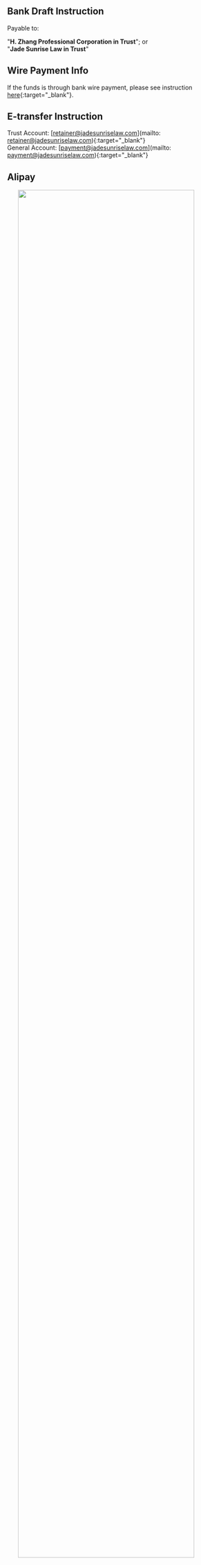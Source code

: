 ## Bank Draft Instruction

Payable to:

"**H. Zhang Professional Corporation in Trust**"; or<br>
"**Jade Sunrise Law in Trust**"

## Wire Payment Info

If the funds is through bank wire payment, please see instruction [here](https://drive.google.com/file/d/1jN3kvXIAHStUjXLYH41gzD4xnrt9nQnA/view?usp=sharing){:target="\_blank"}.

## E-transfer Instruction

Trust Account: [retainer@jadesunriselaw.com](mailto: retainer@jadesunriselaw.com){:target="\_blank"}<br>
General Account: [payment@jadesunriselaw.com](mailto: payment@jadesunriselaw.com){:target="\_blank"}

## <i class="fa-brands fa-alipay"></i> Alipay

<a href="https://lh3.googleusercontent.com/pw/AP1GczPtQgq4GI8IYxasLxHTrs8X5X9UiReAWyQrAQVulZgjt5CrDpYyPKdmluWtfCia1mkcErZi2vdG-t8KJ576i1QYryiJDBnLNpZt7d3JFNkSliVc9CQ=w2400?source=screenshot.guru"> <img src="https://lh3.googleusercontent.com/pw/AP1GczPtQgq4GI8IYxasLxHTrs8X5X9UiReAWyQrAQVulZgjt5CrDpYyPKdmluWtfCia1mkcErZi2vdG-t8KJ576i1QYryiJDBnLNpZt7d3JFNkSliVc9CQ" style="width: 90%; display: block; margin: 0 auto"/> </a>

Any payment through Alipay is subject to 1.5% surcharge.

## Bank Deposit (Void Cheque)

Please check out our law office's void cheque [here](https://drive.google.com/file/d/1atnCRcse4u5vreXM71My9XBeGlCXAgc5/view?usp=sharing){:target="\_blank"}.

## Bank Draft or Money Oder Form

According to Alberta Law Society Rule 119.32(1), trust withdrawals may be made by a bank draft or money order. If a trust withdrawal is to be made by this method, fill out [this form](https://drive.google.com/file/d/1szRy7o8RknX9FMrr8ZuhwIrIcbt-5_8a/view?usp=sharing){:target="\_blank"} and maintain a copy in the clients file.

## Bank Manager Contact

**Mitch Han 韩业**

Senior Relationship Manager<br>
Canadian Business Banking<br>
E-Mail: [ye.hansr@bmo.com](mailto: ye.hansr@bmo.com)<br>
M: [403-540-1179](tel: 403-540-1179)

**YONG, EUN**

Relationship Manager<br>
E-Mail: [EUN.YONG@bmo.com](mailto:EUN.YONG@bmo.com)<br>
M: [587-226-1476](tel: 587-226-1476)


**BMO Bank of Montreal**

Main: Westbrook Shopping Centre Branch <br>
Add: 1200 37 Street SW, Calgary, AB, T3C 1S2 <br>
Also: London Place Branch<br>
F: [403-503-7106](tel: 403-503-7106)

## BMO Branch @ Telus Tower

**Address:** 411 1st St SE Calgary, AB T2G 4Y5

**Call:** 403-234-1800 <br>
**Fax:** 403-503-7169 <br>
**Branch Transit #:** 25129 <br>
**Institution #:** 001

## TD Bank @ Centre Street

**Address:** 1216 CENTRE ST N, CALGARY AB T2E 2R4

**Call:** 403-230-2207 <br>
**Branch #:** 02059 <br>
**Institution #:** 004

## CIBC @ North Hill Station

**Address:** 2015 - 16th Avenue Northwest Calgary, AB T2M 0M3

**Call:** 403-974-2734 <br>
**Branch #:** 00319 <br>
**Institution #:** 010

<!-- Check out [this article](this article's relative path within under /docs folder, without suffix `.md`){:target="\_blank"} -->
